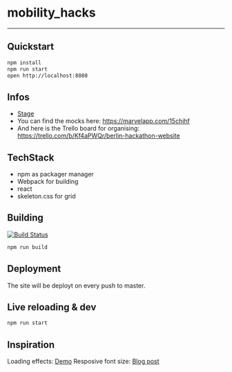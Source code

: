 # mobility_hacks
---

## Quickstart

```bash
npm install
npm run start
open http://localhost:8080
```

## Infos

* [Stage](http://stage.mobility-hacks.de/)
* You can find the mocks here: https://marvelapp.com/15chihf
* And here is the Trello board for organising: https://trello.com/b/Kf4aPWQr/berlin-hackathon-website

## TechStack

- npm as packager manager
- Webpack for building
- react
- skeleton.css for grid

## Building

[![Build Status](https://travis-ci.org/hackerstolz/mobilityhacks-website.svg?branch=master)](https://travis-ci.org/hackerstolz/mobilityhacks-website)


```bash
npm run build
```

## Deployment

The site will be deployt on every push to master.

## Live reloading & dev

```bash
npm run start
```

## Inspiration

Loading effects: [Demo](http://tympanus.net/Development/GridLoadingEffects/)
Resposive font size: [Blog post](http://madebymike.com.au/writing/precise-control-responsive-typography/)